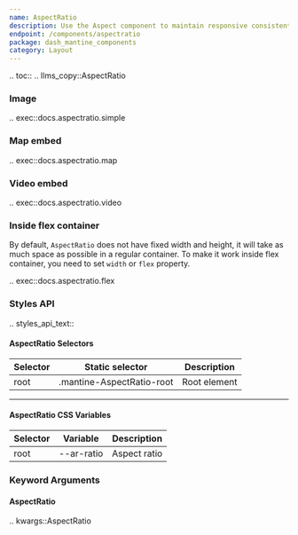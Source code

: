 ```yaml
---
name: AspectRatio
description: Use the Aspect component to maintain responsive consistent width/height ratio.
endpoint: /components/aspectratio
package: dash_mantine_components
category: Layout
---
```


.. toc::
.. llms_copy::AspectRatio

### Image 

.. exec::docs.aspectratio.simple

### Map embed

.. exec::docs.aspectratio.map

### Video embed

.. exec::docs.aspectratio.video

### Inside flex container
By default, `AspectRatio` does not have fixed width and height, it will take as much space as possible in a regular
container. To make it work inside flex container, you need to set `width` or `flex` property.

.. exec::docs.aspectratio.flex

### Styles API

.. styles_api_text::

#### AspectRatio Selectors

| Selector | Static selector                 | Description   |
|----------|----------------------------------|---------------|
| root     | .mantine-AspectRatio-root        | Root element  |

---

#### AspectRatio CSS Variables

| Selector | Variable      | Description     |
|----------|---------------|-----------------|
| root     | --ar-ratio    | Aspect ratio    |



### Keyword Arguments

#### AspectRatio

.. kwargs::AspectRatio
